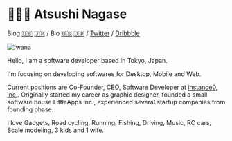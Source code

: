 # 👨🏻‍💻 Atsushi Nagase

Blog [🇺🇸](https://ngs.io/) [🇯🇵](https://ja.ngs.io/) / Bio [🇺🇸](https://ngs.io/about/) [🇯🇵](https://ja.ngs.io/about/) / [Twitter](https://twitter.com/ngs) / [Dribbble](https://dribbble.com/ngs)

![iwana](https://live.staticflickr.com/65535/50097850046_d0ccd4ab12.jpg)

Hello, I am a software developer based in Tokyo, Japan.

I'm focusing on developing softwares for Desktop, Mobile and Web.

Current positions are Co-Founder, CEO, Software Developer at [instance0, inc.]. Originally started my career as graphic designer, founded a small software house LittleApps Inc., experienced several startup companies from founding phase.

I love Gadgets, Road cycling, Running, Fishing, Driving, Music, RC cars, Scale modeling, 3 kids and 1 wife.

[instance0, inc.]: https://ins0.jp
[Modelmap Co., Ltd.]: https://modelmap.co

